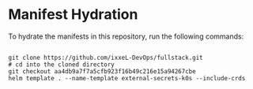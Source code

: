 
# Manifest Hydration

To hydrate the manifests in this repository, run the following commands:

```shell

git clone https://github.com/ixxeL-DevOps/fullstack.git
# cd into the cloned directory
git checkout aa4db9a7f7a5cfb923f16b49c216e15a94267cbe
helm template . --name-template external-secrets-k0s --include-crds
```